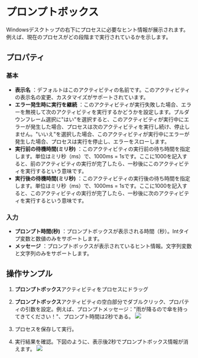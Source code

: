 # プロンプトボックス

Windowsデスクトップの右下にプロセスに必要なヒント情報が展示されます。例えば、現在のプロセスがどの段階まで実行されているかを示します。

## プロパティ

### 基本

- **表示名** ：デフォルトはこのアクティビティの名前です。このアクティビティの表示名の変更、カスタマイズがサポートされています。
- **エラー発生時に実行を継続** ：このアクティビティが実行失敗した場合、エラーを無視して次のアクティビティを実行するかどうかを設定します。プルダウンフレーム選択に"はい"を選択すると、このアクティビティが実行中にエラーが発生した場合、プロセスは次のアクティビティを実行し続け、停止しません。"いいえ"を選択した場合、このアクティビティが実行中にエラーが発生した場合、プロセスは実行を停止し、エラーをスローします。
- **実行前の待機時間(ミリ秒)** ：このアクティビティの実行前の待ち時間を指定します。単位はミリ秒（ms）で、1000ms = 1sです。ここに1000を記入すると、前のアクティビティの実行が完了したら、一秒後にこのアクティビティを実行するという意味です。
- **実行後の待機時間(ミリ秒)** ：このアクティビティの実行後の待ち時間を指定します。単位はミリ秒（ms）で、1000ms = 1sです。ここに1000を記入すると、このアクティビティの実行が完了したら、一秒後に次のアクティビティを実行するという意味です。


### 入力

- **プロンプト時間(秒)** ：プロンプトボックスが表示される時間（秒）。Intタイプ変数と数値のみをサポートします。
- **メッセージ** ：プロンプトボックスが表示されているヒント情報。文字列変数と文字列のみをサポートします。

## 操作サンプル
1. **プロンプトボックス**アクティビティをプロセスにドラッグ

2. **プロンプトボックス**アクティビティの空白部分でダブルクリック、プロパティの引数を設定。例えば、プロンプトメッセージ："雨が降るので傘を持ってきてください！"、プロンプト時間は2秒である。
![](https://docimages.blob.core.chinacloudapi.cn/images/Activities/promptBox-1.png)

3. プロセスを保存して実行。

4. 実行結果を確認。下図のように、表示後2秒でプロンプトボックス情報が消えます。
![](https://docimages.blob.core.chinacloudapi.cn/images/Activities/promptBox-2.png)